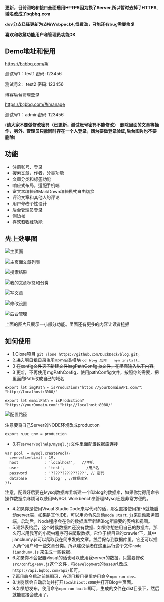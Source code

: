 **更新，~~目前网站和接口全面启用HTTPS~~因为换了Server,所以暂时去掉了HTTPS, 域名改成了bqbbq.com**

**dev分支已经更新为支持Webpack4,很费劲，可能还有bug需要修复**

**喜欢和收藏功能用户和管理员功能OK**


## Demo地址和使用

https://bqbbq.com/#/

测试号1： test1  密码: 123456

测试号2： test2  密码: 123456

博客后台管理登录

https://bqbbq.com/#/manage

测试号1： admin密码: 123456

(**请大家不要做修改密码（已更新，测试账号密码不能修改），删除里面的文章等操作，另外，管理员只能同时存在一个人登录，因为要做登录验证,后台图片也不要删除**)

## 功能
+ 注册账号，登录
+ 搜索文章，作者，分类功能
+ 文章分类和标签功能
+ 响应式布局，适配手机端
+ 富文本编辑和MarkDown编辑模式自由切换
+ 评论文章和其他人的评论
+ 用户修改个性设计
+ 后台管理员登录
+ 侧边栏
+ 喜欢和收藏功能

## 先上效果图

![主页面](http://upload-images.jianshu.io/upload_images/1281203-c2fe05961c621d74.jpg?imageMogr2/auto-orient/strip%7CimageView2/2/w/1240)

![主页面文章列表](http://upload-images.jianshu.io/upload_images/1281203-921eb1847ab0d2b6.jpg?imageMogr2/auto-orient/strip%7CimageView2/2/w/1240)


![搜索结果](http://upload-images.jianshu.io/upload_images/1281203-c93fc5471c1b264b.jpg?imageMogr2/auto-orient/strip%7CimageView2/2/w/1240)


![我的文章标签和分类](http://upload-images.jianshu.io/upload_images/1281203-6791cf4ff94e78fe.jpg?imageMogr2/auto-orient/strip%7CimageView2/2/w/1240)


![写文章](http://upload-images.jianshu.io/upload_images/1281203-6fcfac530be3e214.jpg?imageMogr2/auto-orient/strip%7CimageView2/2/w/1240)



![修改设置](http://upload-images.jianshu.io/upload_images/1281203-affc4a36df17ac7b.jpg?imageMogr2/auto-orient/strip%7CimageView2/2/w/1240)



![后台管理](http://upload-images.jianshu.io/upload_images/1281203-55a3e762e09a438a.jpg?imageMogr2/auto-orient/strip%7CimageView2/2/w/1240)

上面的图片只展示一小部分功能。里面还有更多的内容让读者挖掘

## 如何使用
+ 1.Clone项目 `git clone https://github.com/DuckDeck/blog.git`。
+ 2.进入项目根目录使用npm安装模块 `cd blog 后再   npm install`。
+ 3 ~~在config文件夹下新建文件imgPathConfig.js文件，在里面输入以下内容~~。
+ 3 更新，不再使用imgPathConfig，使用pathConfig文件，按照你的需要，把里面的Path改成自己的域名

```
export let imgPath = isProduction?"https://yourDomainAPI.com/": "http://localhost:3000/"

export let emailPath = isProduction? "https://yourDomain.com":"http://localhost:8088/"
```

![配置路径](http://upload-images.jianshu.io/upload_images/1281203-8b616f65bde624e3.png?imageMogr2/auto-orient/strip%7CimageView2/2/w/1240)

注意要将自己Server的NODE环境改成production

``
export NODE_ENV = production
``

+ 3.在`server/sqlhelp/mysql.js`文件里面配置数据库连接
```
var pool  = mysql.createPool({  
  connectionLimit : 10,  
  host            : 'localhost',   //主机
  user            : 'test',          /用户名
  password        : '???????????????', // 密码
  database        : 'blog' , //数据库名
});  
```
注意，配置好后要在Mysql数据库里新建一个叫blog的数据库，如果你觉得用命令操作数据库麻烦可以使用MySQL Workbench来管理Mysql还是非常方便的。
+ 4.如果你是使用Visual Studio Code来写代码的话，那么直接使用按F5就能启动server端，如果是其他IDE，可以用命令来启动`node start.js`来启动服务器端，启动后，Node程序会在你的数据库里新建Blog所需要的表格和视图。
+ 5.建好表格后，这个时侯数据库还没有数据。如果你想使用自己的数据库，那么可以用我写的小爬虫程序可来爬取数据。它位于根目录的crawler下，其中jianchumy.js可以爬取我在简书发的文章。然后保存到数据库里。它还可以插入两个用户和一些文章分类。所以建议读者在这里运行这个文件`node jianchumy.js` 来生成一些数据。
+ 6.如果你不会配置Mysql的话也可以使用我server的数据，只需要修改`src/config/env.js`这个文件，将`development`的`baseUrl`改成`https://api.bqbbq.com/api/`即可。
+ 7.再用命令启动前端即可，在项目根目录里使用命令`npm run dev`。
+ 8.浏览器会自动启动并打开`localhiost:8088`并打开Blog主页面。
+ 9.如果想发布，使用命令`npm run build`即可，生成的文件在dist目录下，然后就能直接会使用了。
